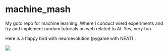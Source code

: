# machine_mash
My goto repo for machine learning.
Where I conduct wierd experiments and try and implement random tutorials on web related to AI. Yes, very fun.

Here is a flappy bird with neuroevolution (pygame with NEAT) :

![](flappyAI.gif)
